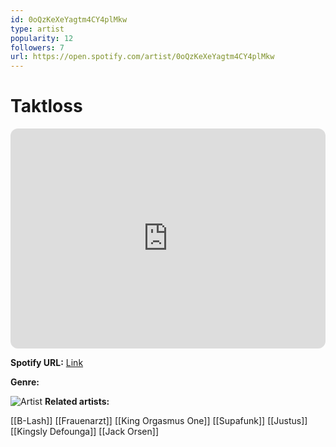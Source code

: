 ```yaml
---
id: 0oQzKeXeYagtm4CY4plMkw
type: artist
popularity: 12
followers: 7
url: https://open.spotify.com/artist/0oQzKeXeYagtm4CY4plMkw
---
```

# Taktloss

<iframe style="border-radius:12px" src="https://open.spotify.com/embed/artist/0oQzKeXeYagtm4CY4plMkw" width="100%" height="352" frameBorder="0" allowfullscreen="" allow="autoplay; clipboard-write; encrypted-media; fullscreen; picture-in-picture" loading="lazy"></iframe>

**Spotify URL:** [Link](https://open.spotify.com/artist/0oQzKeXeYagtm4CY4plMkw)

**Genre:** 

![Artist]()
**Related artists:**

[[B-Lash]]
[[Frauenarzt]]
[[King Orgasmus One]]
[[Supafunk]]
[[Justus]]
[[Kingsly Defounga]]
[[Jack Orsen]]
